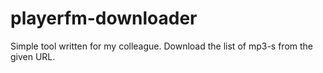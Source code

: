 # playerfm-downloader
Simple tool written for my colleague. Download the list of mp3-s from the given URL.
